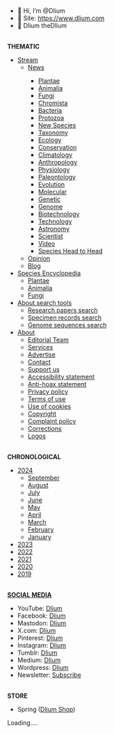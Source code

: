 - 👋 Hi, I’m @Dlium
- 👀 Site: https://www.dlium.com
- 🌱 Dlium theDlium

<br/><b>THEMATIC</b>
<ul><li><a href="https://www.dlium.com">Stream</a>
  <ul><li><a href="https://www.dlium.com/search/label/News">News</a></li>
    <ul><li><a href="https://www.dlium.com/search/label/Plantae">Plantae</a></li>
      <li><a href="https://www.dlium.com/search/label/Animalia">Animalia</a></li>
      <li><a href="https://www.dlium.com/search/label/Fungi">Fungi</a></li>
      <li><a href="https://www.dlium.com/search/label/Chromista">Chromista</a></li>
      <li><a href="https://www.dlium.com/search/label/Bacteria">Bacteria</a></li>
      <li><a href="https://www.dlium.com/search/label/Protozoa">Protozoa</a></li>
      <li><a href="https://www.dlium.com/search/label/NewSpecies">New Species</a></li>
      <li><a href="https://www.dlium.com/search/label/Taxonomy">Taxonomy</a></li>
      <li><a href="https://www.dlium.com/search/label/Ecology">Ecology</a></li>
      <li><a href="https://www.dlium.com/search/label/Conservation">Conservation</a></li>
      <li><a href="https://www.dlium.com/search/label/Climatology">Climatology</a></li>
      <li><a href="https://www.dlium.com/search/label/Anthropology">Anthropology</a></li>
      <li><a href="https://www.dlium.com/search/label/Physiologyr">Physiology</a></li>
      <li><a href="https://www.dlium.com/search/label/Paleontology">Paleontology</a></li>
      <li><a href="https://www.dlium.com/search/label/Evolution">Evolution</a></li>
      <li><a href="https://www.dlium.com/search/label/Molecular">Molecular</a></li>
      <li><a href="https://www.dlium.com/search/label/Genetic">Genetic</a></li>
      <li><a href="https://www.dlium.com/search/label/Genome">Genome</a></li>
      <li><a href="https://www.dlium.com/search/label/Biotechnology">Biotechnology</a></li>
      <li><a href="https://www.dlium.com/search/label/Technology">Technology</a></li>
      <li><a href="https://www.dlium.com/search/label/Astronomy">Astronomy</a></li>
      <li><a href="https://www.dlium.com/search/label/Scientist">Scientist</a></li>
      <li><a href="https://www.dlium.com/search/label/Video">Video</a></li>
      <li><a href="https://www.dlium.com/search/label/Identification">Species Head to Head</a></li></ul>
    <li><a href="https://www.dlium.com/search/label/Opinion">Opinion</a></li>
    <li><a href="https://www.dlium.com/search/label/Blog">Blog</a></li></ul>
  <li><a href="https://www.dlium.com/p/1.html">Species Encyclopedia</a>
    <ul><li><a href="https://www.dlium.com/p/2.html">Plantae</a></li>
      <li><a href="https://www.dlium.com/p/3.html">Animalia</a></li>
      <li><a href="https://www.dlium.com/p/7.html">Fungi</a></li></ul>
  <li><a href="https://www.dlium.com/p/search.html">About search tools</a>
    <ul><li><a href="https://www.dlium.com/p/research.html">Research papers search</a></li>
      <li><a href="https://www.dlium.com/p/specimen.html">Specimen records search</a></li>
      <li><a href="https://www.dlium.com/p/genome.html">Genome sequences search</a></li></ul>
<li><a href="https://www.dlium.com/p/about.html">About</a>
<ul><li><a href="https://www.dlium.com/p/team.html">Editorial Team</a></li>
<li><a href="https://www.dlium.com/p/services.html">Services</a></li>
      <li><a href="https://www.dlium.com/p/advertise.html">Advertise</a></li>
      <li><a href="https://www.dlium.com/p/contact.html">Contact</a></li>
      <li><a href="https://www.dlium.com/p/donate.html">Support us</a></li>
      <li><a href="https://www.dlium.com/p/accessibility.html">Accessibility statement</a></li>
      <li><a href="https://www.dlium.com/p/anti-hoax.html">Anti-hoax statement</a></li>
      <li><a href="https://www.dlium.com/p/privacy.html">Privacy policy</a></li>
      <li><a href="https://www.dlium.com/p/terms-of-use.html">Terms of use</a></li>
      <li><a href="https://www.dlium.com/p/use-of-cookies.html">Use of cookies</a></li>
      <li><a href="https://www.dlium.com/p/25.html">Copyright</a></li>
      <li><a href="https://www.dlium.com/p/complaint.html">Complaint policy</a></li>
      <li><a href="https://www.dlium.com/p/corrections.html">Corrections</a></li>
      <li><a href="https://www.dlium.com/p/logos.html">Logos</a></li></ul></ul>
<br/><b>CHRONOLOGICAL</b>
<ul><li><a href="https://www.dlium.com/2024/">2024</a>
  <ul><li><a href="https://www.dlium.com/2024/09">September</a>
    <li><a href="https://www.dlium.com/2024/08">August</a>
    <li><a href="https://www.dlium.com/2024/07">July</a>
    <li><a href="https://www.dlium.com/2024/06">June</a>
    <li><a href="https://www.dlium.com/2024/05">May</a>
    <li><a href="https://www.dlium.com/2024/04">April</a>
    <li><a href="https://www.dlium.com/2024/03">March</a>
    <li><a href="https://www.dlium.com/2024/02">February</a>
    <li><a href="https://www.dlium.com/2024/01">January</a></li></ul>
  <li><a href="https://www.dlium.com/2023/">2023</a></li>
  <li><a href="https://www.dlium.com/2022/">2022</a></li>
  <li><a href="https://www.dlium.com/2021/">2021</a></li>
  <li><a href="https://www.dlium.com/2020/">2020</a></li>
  <li><a href="https://www.dlium.com/2019/">2019</a></li></ul>
<br/><b><a href="https://www.dlium.com/p/social-media.html">SOCIAL MEDIA</a></b>
<ul><li>YouTube: <a href="https://youtube.com/@Dlium" target="_blank">Dlium</a></li>
  <li>Facebook: <a href="https://www.facebook.com/Dlium" target="_blank">Dlium</a></li>
  <li>Mastodon: <a href="https://mastodon.social/@Dlium" target="_blank">Dlium</a></li>
  <li>X.com: <a href="https://x.com/TheDlium" target="_blank">Dlium</a></li>
  <li>Pinterest: <a href="https://www.pinterest.com/TheDlium" target="_blank">Dlium</a></li>
  <li>Instagram: <a href="https://www.instagram.com/TheDlium" target="_blank">Dlium</a></li>
  <li>Tumblr: <a href="https://dlium.tumblr.com" target="_blank">Dlium</a></li>
  <li>Medium: <a href="https://medium.com/@dlium" target="_blank">Dlium</a></li>
  <li>Wordpress: <a href="https://thedlium.wordpress.com/" target="_blank">Dlium</a></li>
  <li>Newsletter: <a href="http://eepurl.com/iWJWKI" rel="nofollow" target="_blank">Subscribe</a></li></ul>
<br/><b>STORE</b>
<ul><li>Spring (<a href="https://my-store-f5ac4d.creator-spring.com" rel="nofollow" target="_blank">Dlium Shop</a>)</li></ul>

<style>
/* Blogger Sitemap Simple Title Only */
#sitemap3 .judul {font-size:150%; background-color:#008c5f; color:#fff; font-weight:600; text-align:center; margin-bottom:20px; padding:15px;}
#sitemap3 a {color:#666; text-decoration:none; transition:all .3s ease;}
#sitemap3 a:hover {color:#000;}
#sitemap3 ol {margin:0px; padding:0px;}
#sitemap3 ol li {color:#666; font-weight:400; list-style-type:decimal; margin:0px; padding:10px; line-height:1.5em; -webkit-margin-start:40px !important;}
</style>
<div id="sitemap3">Loading....</div>
<script> //<![CDATA[
/* Blogger Sitemap Simple Title Only */
var start=1;var max=150;var sitemap3Arr=new Array();function runSitemap3(){var scpt=document.createElement('script');scpt.src='https://www.dlium.com/feeds/posts/summary?alt=json&callback=sitemap3&start-index='+start+'&max-results='+max;document.body.appendChild(scpt)} function sitemap3(root){var elem=document.getElementById('sitemap3');if(!elem)return;elem.innerHTML='';var feed=root.feed;if(feed.entry.length>0){for(var i=0;i<feed.entry.length;i++){var entry=feed.entry[i];var title=entry.title.$t;for(var j=0;j<entry.link.length;j++){if(entry.link[j].rel=="alternate"){var url=entry.link[j].href;if(url&&url.length>0&&title&&title.length>0){sitemap3Arr.push({'url':url,'judul':title})} break}}} if(feed.entry.length>=max){start+=max;runSitemap3()} else{var print='';for(var x=0;x<sitemap3Arr.length;x++){print+='<li><a href=\"'+sitemap3Arr[x].url+'\" title=\"'+sitemap3Arr[x].judul+'\">'+sitemap3Arr[x].judul+'</a></li>'}
elem.innerHTML='<div class=\"judul\">Total Post: '+sitemap3Arr.length+'</div><ol>'+print+'</ol>'}}} runSitemap3();
//]]> </script>

<!---
Dlium/Dlium is a ✨ special ✨ repository because its `README.md` (this file) appears on your GitHub profile.
You can click the Preview link to take a look at your changes.
--->
